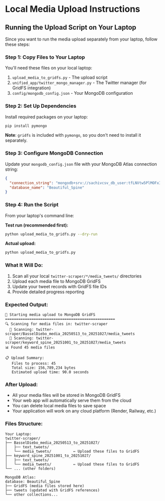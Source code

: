 # Local Media Upload Instructions

## Running the Upload Script on Your Laptop

Since you want to run the media upload separately from your laptop, follow these steps:

### Step 1: Copy Files to Your Laptop
You'll need these files on your local laptop:
1. `upload_media_to_gridfs.py` - The upload script
2. `unified_app/twitter_mongo_manager.py` - The Twitter manager (for GridFS integration)
3. `config/mongodb_config.json` - Your MongoDB configuration

### Step 2: Set Up Dependencies
Install required packages on your laptop:
```bash
pip install pymongo
```
**Note**: `gridfs` is included with `pymongo`, so you don't need to install it separately.

### Step 3: Configure MongoDB Connection
Update your `mongodb_config.json` file with your MongoDB Atlas connection string:
```json
{
  "connection_string": "mongodb+srv://sachivcsv_db_user:tfLNVtw5PlMOFxI7@cluster0.sez8ihw.mongodb.net/spine_scraper",
  "database_name": "Beautiful_Spine"
}
```

### Step 4: Run the Script
From your laptop's command line:

**Test run (recommended first):**
```bash
python upload_media_to_gridfs.py --dry-run
```

**Actual upload:**
```bash
python upload_media_to_gridfs.py
```

### What It Will Do:
1. Scan all your local `twitter-scraper/*/media_tweets/` directories
2. Upload each media file to MongoDB GridFS
3. Update your tweet records with GridFS file IDs
4. Provide detailed progress reporting

### Expected Output:
```
🚀 Starting media upload to MongoDB GridFS
==================================================
🔍 Scanning for media files in: twitter-scraper
  📁 Scanning: twitter-scraper/BasselDiebo_media_20250513_to_20251027/media_tweets
  📁 Scanning: twitter-scraper/keyword_spine_20251001_to_20251027/media_tweets
📊 Found 45 media files

📋 Upload Summary:
   Files to process: 45
   Total size: 156,789,234 bytes
   Estimated upload time: 90.0 seconds
```

### After Upload:
- All your media files will be stored in MongoDB GridFS
- Your web app will automatically serve them from the cloud
- You can delete local media files to save space
- Your application will work on any cloud platform (Render, Railway, etc.)

### Files Structure:
```
Your Laptop:
twitter-scraper/
├── BasselDiebo_media_20250513_to_20251027/
│   ├── text_tweets/
│   └── media_tweets/          ← Upload these files to GridFS
├── keyword_spine_20251001_to_20251027/
│   ├── text_tweets/
│   └── media_tweets/          ← Upload these files to GridFS
└── ... (other folders)

MongoDB Atlas:
database: Beautiful_Spine
├── GridFS (media files stored here)
├── tweets (updated with GridFS references)
└── other collections...